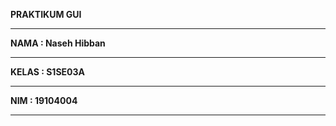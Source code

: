 **PRAKTIKUM GUI** <hr>
**NAMA  : Naseh Hibban** <hr>
**KELAS : S1SE03A** <hr>
**NIM   : 19104004** <hr>

